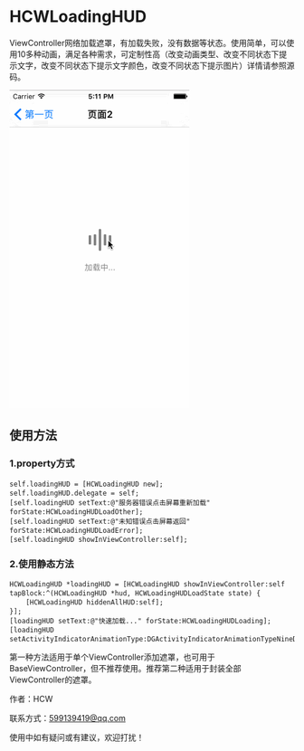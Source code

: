 # HCWLoadingHUD
ViewController网络加载遮罩，有加载失败，没有数据等状态。使用简单，可以使用10多种动画，满足各种需求，可定制性高（改变动画类型、改变不同状态下提示文字，改变不同状态下提示文字颜色，改变不同状态下提示图片）详情请参照源码。

![image](https://github.com/huangchangweng/HCWLoadingHUD/blob/master/HCWLoadingHUD.gif)

## 使用方法
### 1.property方式
    self.loadingHUD = [HCWLoadingHUD new];
    self.loadingHUD.delegate = self;
    [self.loadingHUD setText:@"服务器错误点击屏幕重新加载" forState:HCWLoadingHUDLoadOther];
    [self.loadingHUD setText:@"未知错误点击屏幕返回" forState:HCWLoadingHUDLoadError];
    [self.loadingHUD showInViewController:self];
  
### 2.使用静态方法
    HCWLoadingHUD *loadingHUD = [HCWLoadingHUD showInViewController:self tapBlock:^(HCWLoadingHUD *hud, HCWLoadingHUDLoadState state) {
        [HCWLoadingHUD hiddenAllHUD:self];
    }];
    [loadingHUD setText:@"快速加载..." forState:HCWLoadingHUDLoading];
    [loadingHUD setActivityIndicatorAnimationType:DGActivityIndicatorAnimationTypeNineDots];
    
第一种方法适用于单个ViewController添加遮罩，也可用于BaseViewController，但不推荐使用。推荐第二种适用于封装全部ViewController的遮罩。

作者：HCW

联系方式：599139419@qq.com

使用中如有疑问或有建议，欢迎打扰！

